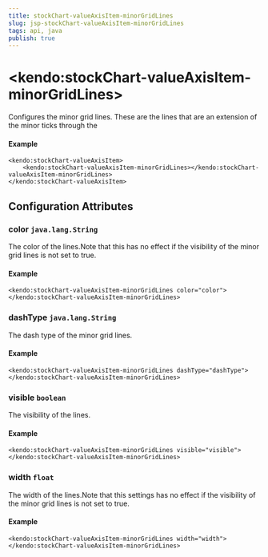 ```yaml
---
title: stockChart-valueAxisItem-minorGridLines
slug: jsp-stockChart-valueAxisItem-minorGridLines
tags: api, java
publish: true
---
```


# \<kendo:stockChart-valueAxisItem-minorGridLines\>

Configures the minor grid lines.  These are the lines that are an extension of the minor ticks through the

#### Example
    <kendo:stockChart-valueAxisItem>
        <kendo:stockChart-valueAxisItem-minorGridLines></kendo:stockChart-valueAxisItem-minorGridLines>
    </kendo:stockChart-valueAxisItem>

## Configuration Attributes

### color `java.lang.String`

The color of the lines.Note that this has no effect if the visibility of the minor grid lines is not set to true.

#### Example
    <kendo:stockChart-valueAxisItem-minorGridLines color="color">
    </kendo:stockChart-valueAxisItem-minorGridLines>

### dashType `java.lang.String`

The dash type of the minor grid lines.

#### Example
    <kendo:stockChart-valueAxisItem-minorGridLines dashType="dashType">
    </kendo:stockChart-valueAxisItem-minorGridLines>

### visible `boolean`

The visibility of the lines.

#### Example
    <kendo:stockChart-valueAxisItem-minorGridLines visible="visible">
    </kendo:stockChart-valueAxisItem-minorGridLines>

### width `float`

The width of the lines.Note that this settings has no effect if the visibility of the minor grid lines is not set to true.

#### Example
    <kendo:stockChart-valueAxisItem-minorGridLines width="width">
    </kendo:stockChart-valueAxisItem-minorGridLines>

